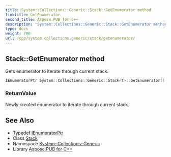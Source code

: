 ```yaml
---
title: System::Collections::Generic::Stack::GetEnumerator method
linktitle: GetEnumerator
second_title: Aspose.PUB for C++
description: 'System::Collections::Generic::Stack::GetEnumerator method. Gets enumerator to iterate through current stack in C++.'
type: docs
weight: 700
url: /cpp/system.collections.generic/stack/getenumerator/
---
```

## Stack::GetEnumerator method


Gets enumerator to iterate through current stack.

```cpp
IEnumeratorPtr System::Collections::Generic::Stack<T>::GetEnumerator() override
```


### ReturnValue

Newly created enumerator to iterate through current stack.

## See Also

* Typedef [IEnumeratorPtr](../ienumeratorptr/)
* Class [Stack](../)
* Namespace [System::Collections::Generic](../../)
* Library [Aspose.PUB for C++](../../../)
